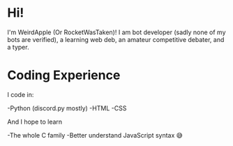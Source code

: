 # Hi!
I'm WeirdApple (Or RocketWasTaken)!
I am bot developer (sadly none of my bots are verified), a learning web deb, an amateur competitive debater, and a typer.

# Coding Experience
I code in:

-Python (discord.py mostly)
-HTML
-CSS

And I hope to learn

-The whole C family
-Better understand JavaScript syntax 😅




<!---
WeirdApple/WeirdApple is a ✨ special ✨ repository because its `README.md` (this file) appears on your GitHub profile.
You can click the Preview link to take a look at your changes.
--->

